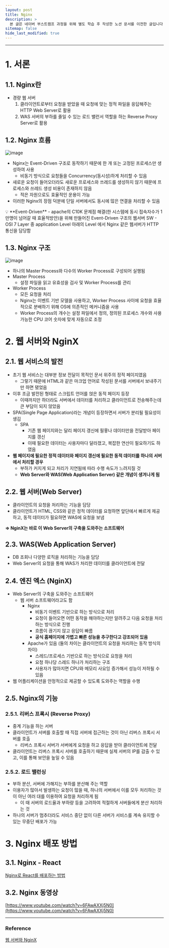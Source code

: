 ```yaml
---
layout: post
title: Nginx
description: >
  본 글은 네이버 부스트캠프 과정을 위해 별도 학습 후 작성한 노션 문서를 이전한 글입니다.
sitemap: false
hide_last_modified: true
---
```


---

# 1. 서론

## 1.1. Nginx란

- 경량 웹 서버
  1. 클라이언트로부터 요청을 받았을 때 요청에 맞는 정적 파일을 응답해주는 HTTP Web Server로 활용
  2. WAS 서버의 부하를 줄일 수 있는 로드 밸런서 역할을 하는 Reverse Proxy Server로 활용

## 1.2. Nginx 흐름

![image](https://user-images.githubusercontent.com/68031450/239318288-4f0ab6d0-a79c-48ba-9fcd-6485c2b770d3.png)

- Nginx는 Event-Driven 구조로 동작하기 때문에 한 개 또는 고정된 프로세스만 생성하여 사용
  - 비동기 방식으로 요청들을 Concurrency(동시성)하게 처리할 수 있음
- 새로운 요청이 들어오더라도 새로운 프로세스와 쓰레드를 생성하지 않기 때문에 프로세스와 쓰레드 생성 비용이 존재하지 않음
  - 적은 자원으로도 효율적인 운용이 가능
- 이러한 Nginx의 장점 덕분에 단일 서버에서도 동시에 많은 연결을 처리할 수 있음

<aside>
💡 **Event-Driven**
- apache의 C10K 문제점 해결(한 시스템에 동시 접속자수가 1만명이 넘어갈 때 효율적방안)을 위해 만들어진 Event-Driven 구조의 웹서버 SW
- OSI 7 Layer 중 application Level 아래의 Level 에서 Nginx 같은 웹서버가 HTTP 통신을 담당함

</aside>

## 1.3. Nginx 구조

![image](https://user-images.githubusercontent.com/68031450/239318437-b1bf6574-0144-461c-87ea-d1e66e0fdeac.png)

- 하나의 Master Process와 다수의 Worker Process로 구성되어 실행됨
- Master Process
  - 설정 파일을 읽고 유효성을 검사 및 Worker Process를 관리
- Worker Process
  - 모든 요청을 처리
  - Nginx는 이벤트 기반 모델을 사용하고, Worker Process 사이에 요청을 효율적으로 분배하기 위해 OS에 의존적인 메커니즘을 사용
  - Worker Process의 개수는 설정 파일에서 정의, 정의된 프로세스 개수와 사용가능한 CPU 코어 숫자에 맞게 자동으로 조정

# 2. 웹 서버와 NginX

## 2.1. 웹 서비스의 발전

- 초기 웹 서비스는 대부분 정보 전달이 목적인 문서 위주의 정적 페이지였음
  - 그렇기 때문에 HTML과 같은 마크업 언어로 작성된 문서를 서버에서 보내주기만 하면 됐었음
- 이후 조금 발전된 형태로 스크립트 언어를 얹은 동적 페이지 등장
  - 이때까지만 하더라도 서버에서 데이터를 처리하고 클라이언트로 전송해주는데 큰 부담이 되지 않았음
- SPA(Single Page Application)라는 개념이 등장하면서 서버가 분리될 필요성이 생김
  - SPA
    - 기존 웹 페이지와는 달리 페이지 갱신에 필욯나 데이터만을 전달받아 페이지를 갱신
    - 이때 필요한 데이터는 사용자마다 달라졌고, 복잡한 연산이 필요하기도 하였음
- **웹 페이지에 필요한 정적 데이터와 페이지 갱신에 필요한 동적 데이터를 하나의 서버에서 처리할 경우**
  - 부하가 커지게 되고 처리가 지연됨에 따라 수행 속도가 느려지질 것
  - **Web Server와 WAS(Web Application Server) 같은 개념이 생겨나게 됨**

## 2.2. 웹 서버(Web Server)

- 클라이언트의 요청을 처리하는 기능을 담당
- 클라이언트가 HTML, CSS와 같은 정적 데이터를 요청하면 앞단에서 빠르게 제공하고, 동적 데이터가 필요하면 WAS에 요청을 보냄

**⇒ NginX는 바로 이 Web Server의 구축을 도와주는 소프트웨어**

## 2.3. WAS(Web Application Server)

- DB 조회나 다양한 로직을 처리하는 기능을 담당
- Web Server의 요청을 통해 WAS가 처리한 데이터를 클라이언트에 전달

## 2.4. 엔진 엑스 (NginX)

- Web Server의 구축을 도와주는 소프트웨어
  - 웹 서버 소프트웨어라고도 함
    - Nginx
      - 비동기 이벤트 기반으로 하는 방식으로 처리
      - 요청이 들어오면 어떤 동작을 해야하는지만 알려주고 다음 요청을 처리하는 방식으로 진행
      - 흐름이 끊기지 않고 응답이 빠름
      - **공식 홈페이지에 가볍고 빠른 성능을 추구한다고 강조되어 있음**
    - Apache가 있음 (둘의 차이는 클라이언트의 요청을 처리하는 동작 방식의 차이)
      - 스레드/프로세스 기반으로 하는 방식으로 요청을 처리
      - 요청 하나당 스레드 하나가 처리하는 구조
      - 사용자가 많아지면 CPU와 메모리 사요잉 증가해서 성능이 저하될 수 있음
- 웹 어플리케이션을 안정적으로 제공할 수 있도록 도와주는 역할을 수행

## 2.5. Nginx의 기능

### 2.5.1. 리버스 프록시 (Reverse Proxy)

- 중계 기능을 하는 서버
- 클라이언트가 서버를 호출할 때 직접 서버에 접근하는 것이 아닌 리버스 프록시 서버를 호출
  - 리버스 프록시 서버가 서버에게 요청을 하고 응답을 받아 클라이언트에 전달
- 클라이언트는 리버스 프록시 서버를 호출하기 때문에 실제 서버의 IP를 감출 수 있고, 이를 통해 보안을 높일 수 있음

### 2.5.2. 로드 밸런싱

- 부하 분산, 서버에 가해지는 부하를 분산해 주는 역할
- 이용자가 많아서 발생하는 요청이 많을 때, 하나의 서버에서 이를 모두 처리하는 것이 아닌 여러 대를 이용하여 요청을 처리하게 됨
  - 이 때 서버의 로드율과 부하량 등을 고려하여 적절하게 서버들에게 분산 처리하는 것
- 하나의 서버가 멈추더라도 서비스 중단 없이 다른 서버가 서비스를 계속 유지할 수 있는 무중단 배포가 가능

# 3. Nginx 배포 방법

## 3.1. Nginx - React

[Nginx로 React를 배포하는 방법](https://codechacha.com/ko/deploy-react-with-nginx/)

## 3.2. Nginx 동영상

[https://www.youtube.com/watch?v=6FAwAXXj5N0](https://www.youtube.com/watch?v=6FAwAXXj5N0)

---

### Reference

[웹 서버와 NginX](https://tecoble.techcourse.co.kr/post/2021-07-30-web-server-and-nginx/)
